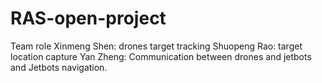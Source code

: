 # RAS-open-project
Team role
Xinmeng Shen: drones target tracking
Shuopeng Rao: target location capture
Yan Zheng: Communication between drones and jetbots and Jetbots navigation.
